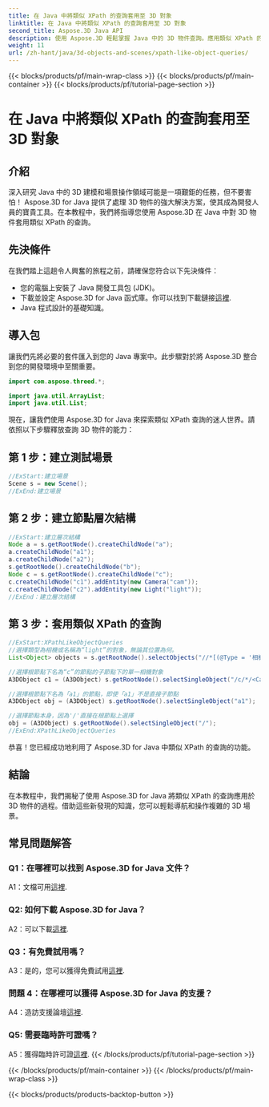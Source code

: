 ```yaml
---
title: 在 Java 中將類似 XPath 的查詢套用至 3D 對象
linktitle: 在 Java 中將類似 XPath 的查詢套用至 3D 對象
second_title: Aspose.3D Java API
description: 使用 Aspose.3D 輕鬆掌握 Java 中的 3D 物件查詢。應用類似 XPath 的查詢、操作場景並提升您的 3D 開發。
weight: 11
url: /zh-hant/java/3d-objects-and-scenes/xpath-like-object-queries/
---
```


{{< blocks/products/pf/main-wrap-class >}}
{{< blocks/products/pf/main-container >}}
{{< blocks/products/pf/tutorial-page-section >}}

# 在 Java 中將類似 XPath 的查詢套用至 3D 對象

## 介紹

深入研究 Java 中的 3D 建模和場景操作領域可能是一項艱鉅的任務，但不要害怕！ Aspose.3D for Java 提供了處理 3D 物件的強大解決方案，使其成為開發人員的寶貴工具。在本教程中，我們將指導您使用 Aspose.3D 在 Java 中對 3D 物件套用類似 XPath 的查詢。

## 先決條件

在我們踏上這趟令人興奮的旅程之前，請確保您符合以下先決條件：

- 您的電腦上安裝了 Java 開發工具包 (JDK)。
- 下載並設定 Aspose.3D for Java 函式庫。你可以找到下載鏈接[這裡](https://releases.aspose.com/3d/java/).
- Java 程式設計的基礎知識。

## 導入包

讓我們先將必要的套件匯入到您的 Java 專案中。此步驟對於將 Aspose.3D 整合到您的開發環境中至關重要。

```java
import com.aspose.threed.*;

import java.util.ArrayList;
import java.util.List;
```

現在，讓我們使用 Aspose.3D for Java 來探索類似 XPath 查詢的迷人世界。請依照以下步驟釋放查詢 3D 物件的能力：

## 第 1 步：建立測試場景

```java
//ExStart:建立場景
Scene s = new Scene();
//ExEnd:建立場景
```

## 第 2 步：建立節點層次結構

```java
//ExStart:建立層次結構
Node a = s.getRootNode().createChildNode("a");
a.createChildNode("a1");
a.createChildNode("a2");
s.getRootNode().createChildNode("b");
Node c = s.getRootNode().createChildNode("c");
c.createChildNode("c1").addEntity(new Camera("cam"));
c.createChildNode("c2").addEntity(new Light("light"));
//ExEnd：建立層次結構
```

## 第 3 步：套用類似 XPath 的查詢

```java
//ExStart:XPathLikeObjectQueries
//選擇類型為相機或名稱為“light”的對象，無論其位置為何。
List<Object> objects = s.getRootNode().selectObjects("//*[(@Type = '相機') 或 (@Name = '燈光')]");

//選擇根節點下名為“c”的節點的子節點下的單一相機對象
A3DObject c1 = (A3DObject) s.getRootNode().selectSingleObject("/c/*/<Camera>");

//選擇根節點下名為「a1」的節點，即使「a1」不是直接子節點
A3DObject obj = (A3DObject) s.getRootNode().selectSingleObject("a1");

//選擇節點本身，因為'/'直接在根節點上選擇
obj = (A3DObject) s.getRootNode().selectSingleObject("/");
//ExEnd:XPathLikeObjectQueries
```

恭喜！您已經成功地利用了 Aspose.3D for Java 中類似 XPath 的查詢的功能。

## 結論

在本教程中，我們揭秘了使用 Aspose.3D for Java 將類似 XPath 的查詢應用於 3D 物件的過程。借助這些新發現的知識，您可以輕鬆導航和操作複雜的 3D 場景。

## 常見問題解答

### Q1：在哪裡可以找到 Aspose.3D for Java 文件？

 A1：文檔可用[這裡](https://reference.aspose.com/3d/java/).

### Q2: 如何下載 Aspose.3D for Java？

 A2：可以下載[這裡](https://releases.aspose.com/3d/java/).

### Q3：有免費試用嗎？

A3：是的，您可以獲得免費試用[這裡](https://releases.aspose.com/).

### 問題 4：在哪裡可以獲得 Aspose.3D for Java 的支援？

A4：造訪支援論壇[這裡](https://forum.aspose.com/c/3d/18).

### Q5: 需要臨時許可證嗎？

 A5：獲得臨時許可證[這裡](https://purchase.aspose.com/temporary-license/).
{{< /blocks/products/pf/tutorial-page-section >}}

{{< /blocks/products/pf/main-container >}}
{{< /blocks/products/pf/main-wrap-class >}}

{{< blocks/products/products-backtop-button >}}
